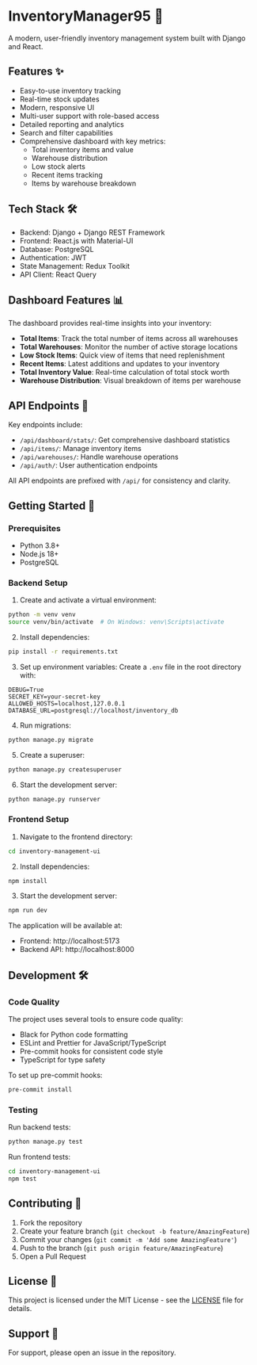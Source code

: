 # InventoryManager95 🏢

A modern, user-friendly inventory management system built with Django and React.

## Features ✨

- Easy-to-use inventory tracking
- Real-time stock updates
- Modern, responsive UI
- Multi-user support with role-based access
- Detailed reporting and analytics
- Search and filter capabilities
- Comprehensive dashboard with key metrics:
  - Total inventory items and value
  - Warehouse distribution
  - Low stock alerts
  - Recent items tracking
  - Items by warehouse breakdown

## Tech Stack 🛠

- Backend: Django + Django REST Framework
- Frontend: React.js with Material-UI
- Database: PostgreSQL
- Authentication: JWT
- State Management: Redux Toolkit
- API Client: React Query

## Dashboard Features 📊

The dashboard provides real-time insights into your inventory:

- **Total Items**: Track the total number of items across all warehouses
- **Total Warehouses**: Monitor the number of active storage locations
- **Low Stock Items**: Quick view of items that need replenishment
- **Recent Items**: Latest additions and updates to your inventory
- **Total Inventory Value**: Real-time calculation of total stock worth
- **Warehouse Distribution**: Visual breakdown of items per warehouse

## API Endpoints 🔌

Key endpoints include:

- `/api/dashboard/stats/`: Get comprehensive dashboard statistics
- `/api/items/`: Manage inventory items
- `/api/warehouses/`: Handle warehouse operations
- `/api/auth/`: User authentication endpoints

All API endpoints are prefixed with `/api/` for consistency and clarity.

## Getting Started 🚀

### Prerequisites

- Python 3.8+
- Node.js 18+
- PostgreSQL

### Backend Setup

1. Create and activate a virtual environment:
```bash
python -m venv venv
source venv/bin/activate  # On Windows: venv\Scripts\activate
```

2. Install dependencies:
```bash
pip install -r requirements.txt
```

3. Set up environment variables:
Create a `.env` file in the root directory with:
```
DEBUG=True
SECRET_KEY=your-secret-key
ALLOWED_HOSTS=localhost,127.0.0.1
DATABASE_URL=postgresql://localhost/inventory_db
```

4. Run migrations:
```bash
python manage.py migrate
```

5. Create a superuser:
```bash
python manage.py createsuperuser
```

6. Start the development server:
```bash
python manage.py runserver
```

### Frontend Setup

1. Navigate to the frontend directory:
```bash
cd inventory-management-ui
```

2. Install dependencies:
```bash
npm install
```

3. Start the development server:
```bash
npm run dev
```

The application will be available at:
- Frontend: http://localhost:5173
- Backend API: http://localhost:8000

## Development 🛠

### Code Quality

The project uses several tools to ensure code quality:

- Black for Python code formatting
- ESLint and Prettier for JavaScript/TypeScript
- Pre-commit hooks for consistent code style
- TypeScript for type safety

To set up pre-commit hooks:
```bash
pre-commit install
```

### Testing

Run backend tests:
```bash
python manage.py test
```

Run frontend tests:
```bash
cd inventory-management-ui
npm test
```

## Contributing 🤝

1. Fork the repository
2. Create your feature branch (`git checkout -b feature/AmazingFeature`)
3. Commit your changes (`git commit -m 'Add some AmazingFeature'`)
4. Push to the branch (`git push origin feature/AmazingFeature`)
5. Open a Pull Request

## License 📝

This project is licensed under the MIT License - see the [LICENSE](LICENSE) file for details.

## Support 💬

For support, please open an issue in the repository.